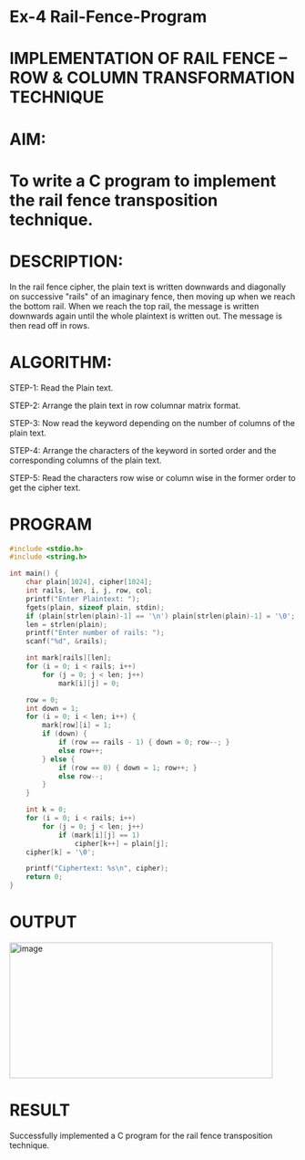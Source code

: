 # Ex-4 Rail-Fence-Program

# IMPLEMENTATION OF RAIL FENCE – ROW & COLUMN TRANSFORMATION TECHNIQUE

# AIM:

# To write a C program to implement the rail fence transposition technique.

# DESCRIPTION:

In the rail fence cipher, the plain text is written downwards and diagonally on successive "rails" of an imaginary fence, then moving up when we reach the bottom rail. When we reach the top rail, the message is written downwards again until the whole plaintext is written out. The message is then read off in rows.

# ALGORITHM:

STEP-1: Read the Plain text.

STEP-2: Arrange the plain text in row columnar matrix format.

STEP-3: Now read the keyword depending on the number of columns of the plain text.

STEP-4: Arrange the characters of the keyword in sorted order and the corresponding columns of the plain text.

STEP-5: Read the characters row wise or column wise in the former order to get the cipher text.

# PROGRAM
```c
#include <stdio.h>
#include <string.h>

int main() {
    char plain[1024], cipher[1024];
    int rails, len, i, j, row, col;
    printf("Enter Plaintext: ");
    fgets(plain, sizeof plain, stdin);
    if (plain[strlen(plain)-1] == '\n') plain[strlen(plain)-1] = '\0';
    len = strlen(plain);
    printf("Enter number of rails: ");
    scanf("%d", &rails);

    int mark[rails][len];
    for (i = 0; i < rails; i++)
        for (j = 0; j < len; j++)
            mark[i][j] = 0;

    row = 0;
    int down = 1;
    for (i = 0; i < len; i++) {
        mark[row][i] = 1;
        if (down) {
            if (row == rails - 1) { down = 0; row--; }
            else row++;
        } else {
            if (row == 0) { down = 1; row++; }
            else row--;
        }
    }

    int k = 0;
    for (i = 0; i < rails; i++)
        for (j = 0; j < len; j++)
            if (mark[i][j] == 1)
                cipher[k++] = plain[j];
    cipher[k] = '\0';

    printf("Ciphertext: %s\n", cipher);
    return 0;
}
```
# OUTPUT

<img width="462" height="238" alt="image" src="https://github.com/user-attachments/assets/fb8b33b5-df84-4082-a505-336baada0376" />

# RESULT
Successfully implemented a C program for the rail fence transposition technique.
